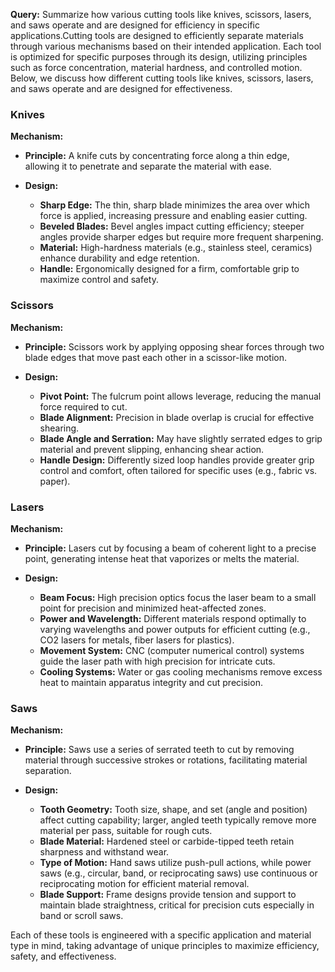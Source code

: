 **Query:**
Summarize how various cutting tools like knives, scissors, lasers, and saws operate and are designed for efficiency in specific applications.Cutting tools are designed to efficiently separate materials through various mechanisms based on their intended application. Each tool is optimized for specific purposes through its design, utilizing principles such as force concentration, material hardness, and controlled motion. Below, we discuss how different cutting tools like knives, scissors, lasers, and saws operate and are designed for effectiveness.

### Knives
**Mechanism:**
- **Principle:** A knife cuts by concentrating force along a thin edge, allowing it to penetrate and separate the material with ease.
  
- **Design:** 
  - **Sharp Edge:** The thin, sharp blade minimizes the area over which force is applied, increasing pressure and enabling easier cutting.
  - **Beveled Blades:** Bevel angles impact cutting efficiency; steeper angles provide sharper edges but require more frequent sharpening.
  - **Material:** High-hardness materials (e.g., stainless steel, ceramics) enhance durability and edge retention.
  - **Handle:** Ergonomically designed for a firm, comfortable grip to maximize control and safety.

### Scissors
**Mechanism:**
- **Principle:** Scissors work by applying opposing shear forces through two blade edges that move past each other in a scissor-like motion.
  
- **Design:** 
  - **Pivot Point:** The fulcrum point allows leverage, reducing the manual force required to cut.
  - **Blade Alignment:** Precision in blade overlap is crucial for effective shearing.
  - **Blade Angle and Serration:** May have slightly serrated edges to grip material and prevent slipping, enhancing shear action.
  - **Handle Design:** Differently sized loop handles provide greater grip control and comfort, often tailored for specific uses (e.g., fabric vs. paper).

### Lasers
**Mechanism:**
- **Principle:** Lasers cut by focusing a beam of coherent light to a precise point, generating intense heat that vaporizes or melts the material.
  
- **Design:** 
  - **Beam Focus:** High precision optics focus the laser beam to a small point for precision and minimized heat-affected zones.
  - **Power and Wavelength:** Different materials respond optimally to varying wavelengths and power outputs for efficient cutting (e.g., CO2 lasers for metals, fiber lasers for plastics).
  - **Movement System:** CNC (computer numerical control) systems guide the laser path with high precision for intricate cuts.
  - **Cooling Systems:** Water or gas cooling mechanisms remove excess heat to maintain apparatus integrity and cut precision.

### Saws
**Mechanism:**
- **Principle:** Saws use a series of serrated teeth to cut by removing material through successive strokes or rotations, facilitating material separation.
  
- **Design:** 
  - **Tooth Geometry:** Tooth size, shape, and set (angle and position) affect cutting capability; larger, angled teeth typically remove more material per pass, suitable for rough cuts.
  - **Blade Material:** Hardened steel or carbide-tipped teeth retain sharpness and withstand wear.
  - **Type of Motion:** Hand saws utilize push-pull actions, while power saws (e.g., circular, band, or reciprocating saws) use continuous or reciprocating motion for efficient material removal.
  - **Blade Support:** Frame designs provide tension and support to maintain blade straightness, critical for precision cuts especially in band or scroll saws.

Each of these tools is engineered with a specific application and material type in mind, taking advantage of unique principles to maximize efficiency, safety, and effectiveness.